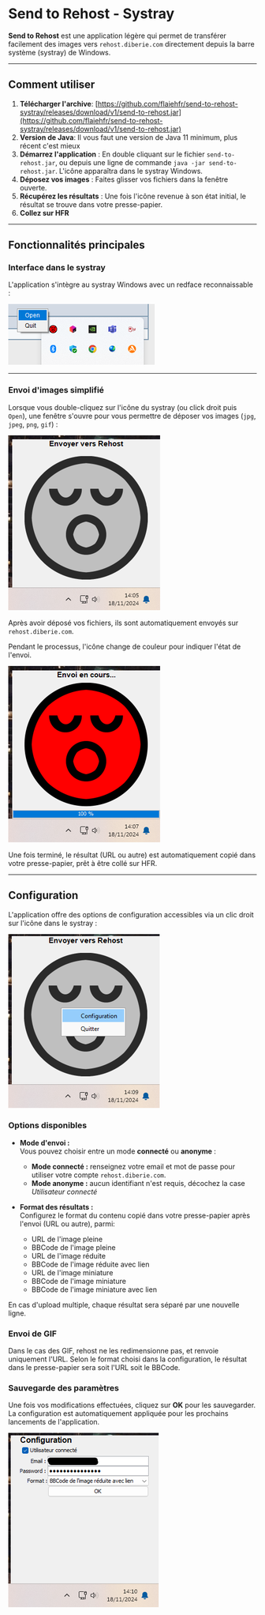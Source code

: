 # Send to Rehost - Systray

**Send to Rehost** est une application légère qui permet de transférer facilement des images vers `rehost.diberie.com` directement depuis la barre système (systray) de Windows.

---

## Comment utiliser
1. **Télécharger l'archive**: [https://github.com/flaiehfr/send-to-rehost-systray/releases/download/v1/send-to-rehost.jar](https://github.com/flaiehfr/send-to-rehost-systray/releases/download/v1/send-to-rehost.jar)
2. **Version de Java**: Il vous faut une version de Java 11 minimum, plus récent c'est mieux 
3. **Démarrez l'application** : En double cliquant sur le fichier `send-to-rehost.jar`, ou depuis une ligne de commande `java -jar send-to-rehost.jar`. L'icône apparaîtra dans le systray Windows.
4. **Déposez vos images** : Faites glisser vos fichiers dans la fenêtre ouverte.
5. **Récupérez les résultats** : Une fois l'icône revenue à son état initial, le résultat se trouve dans votre presse-papier.
6. **Collez sur HFR**

---

## Fonctionnalités principales

### Interface dans le systray
L'application s'intègre au systray Windows avec un redface reconnaissable :

![Interface systray](docs/systray.png)

---

### Envoi d'images simplifié
Lorsque vous double-cliquez sur l'icône du systray (ou click droit puis `Open`), une fenêtre s'ouvre pour vous permettre de déposer vos images (`jpg`, `jpeg`, `png`, `gif`) :

![Fenêtre ouverte](docs/open.png)

Après avoir déposé vos fichiers, ils sont automatiquement envoyés sur `rehost.diberie.com`.

Pendant le processus, l'icône change de couleur pour indiquer l'état de l'envoi. 

![Envoi en cours](docs/upload.png)

Une fois terminé, le résultat (URL ou autre) est automatiquement copié dans votre presse-papier, prêt à être collé sur HFR.

---

## Configuration

L'application offre des options de configuration accessibles via un clic droit sur l'icône dans le systray :

![Accéder aux paramètres](docs/open-settings.png)

### Options disponibles
- **Mode d'envoi :**  
  Vous pouvez choisir entre un mode **connecté** ou **anonyme** :
    - **Mode connecté :** renseignez votre email et mot de passe pour utiliser votre compte `rehost.diberie.com`.
    - **Mode anonyme :** aucun identifiant n'est requis, décochez la case *Utilisateur connecté*

- **Format des résultats :**  
  Configurez le format du contenu copié dans votre presse-papier après l'envoi (URL ou autre), parmi:
    - URL de l'image pleine
    - BBCode de l'image pleine
    - URL de l'image réduite
    - BBCode de l'image réduite avec lien
    - URL de l'image miniature
    - BBCode de l'image miniature
    - BBCode de l'image miniature avec lien

En cas d'upload multiple, chaque résultat sera séparé par une nouvelle ligne.


### Envoi de GIF

Dans le cas des GIF, rehost ne les redimensionne pas, et renvoie uniquement l'URL. Selon le format choisi dans la configuration,
le résultat dans le presse-papier sera soit l'URL soit le BBCode.

### Sauvegarde des paramètres
Une fois vos modifications effectuées, cliquez sur **OK** pour les sauvegarder. La configuration est automatiquement appliquée pour les prochains lancements de l'application.

![Paramètres](docs/settings.png)

